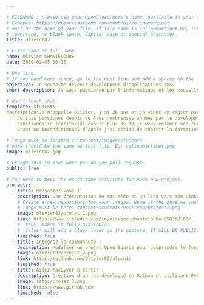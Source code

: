 ```yaml
---

# FILENAME : please use your OpenClassrooms's name, available in your url.
# Example: https://openclassrooms.com/membres/celinemartinet
# must be the name of your file. If file name is celinemartinet.md, title is celinemartinet.
# lowercase, no blank space, Capital case or special character.
title: Olivier82

# First name or full name
name: Olivier CHANTELOUBE
date: 2019-02-05 16:15

# One line.
# If you need more space, go to the next line and add 4 spaces on the left, as in 'description'.
objective: Je souhaite devenir développeur d'applications IOS.
short_description: Je suis passionné par l'informatique et les nouvelles technologies. Je suis un grand fan d'apple.

# don't touch that
template: students
description:Je m'appelle Olivier, j'ai 36 ans et je viens en région parisienne.
	Je suis passionné depuis de très nombreuses années par le développement informatique.
	Fonctionnaire territorial depuis plus de 10 je veux entamer une reconversion professionnelle.
	Etant un inconditionnel d'Apple j'ai décidé de choisir la formation développeur d'applications IOS.

# image must be located in content/images/students
# name should be the same as this file. Eg: celinemartinet.png
image: olivier82.jpg

# Change this to True when you do you pull request.
public: True

# You need to keep the exact same structure for each new project.
projects:
  - title: Présentez-vous !
    description: Une présentation de moi-même et un lien vers mon LinkedIn.
    # Create a new repository for your images. Name it the same as your nickname and profile picture.
    # Image must be here: content/students/yourrepo/project1.png
    image: olivier82/projet_1.png
    link: https://www.linkedin.com/in/olivier-chanteloube-0503b8163/
    # 'true' makes it fully available.
    # 'false' will add a black layer on the picture. IT WILL BE PUBLIC!
    finished: true
  - title: Intégrez la communauté !
    description: Modifier un projet Open Source pour comprendre le fonctionnement de Git, de Github et des pull requests. 
    image: olivier82/projet_2.png
    link: https://github.com/Olivier82/alumnis
    finished: true
  - title: Aidez MacGyver à sortir !
    description: Création d’un jeu développé en Python et utilisant PyGame.
    image: ratus/projet_3.png
    link: https://www.github.com
    finished: false
---
```

